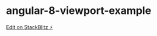 # angular-8-viewport-example

[Edit on StackBlitz ⚡️](https://stackblitz.com/edit/angular-8-viewport-example)